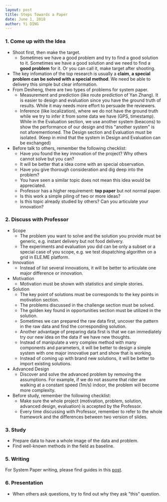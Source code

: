 ```yaml
---
layout: post
title: Steps Towards a Paper
date: June 1, 2018
author: Yi DING
---
```


### 1. Come up with the Idea

* Shoot first, then make the target.
  * Sometimes we have a good problem and try to find a good solution to it. Sometimes we have a good solution and we need to find a **good problem** for it. Or you can call it, make target after shooting.
* The key infomation of the top research is usually a **claim**, **a special problem can be solved with a special method**. We need be able to delivery this simple but clear information.
* From Desheng, there are two types of problems for system paper.
  * Measurement and prediction (like route prediction of Yan Zhang). It is easier to design and evaluation since you have the ground truth of results. While it may needs more effort to persuade the reviewers.
  * Inference (like localization), where we do not have the ground truth while we try to infer it from some data we have (GPS, timestamp). While in the Evaluation section, we use another system (beacons) to show the performance of our design and this "another system" is not aforementioned. The Design section and Evaluation must be isolated. (Keep in mind that the system in Design and Evaluation can be  exchanged)
* Before talk to others, remember the following checklist:
  * Have you found the key innovation of the project? Why others cannot solve but you can?
  * It will be better that a idea come with an special observation.
  * Have you  give thorough consideration and dig deep into the problem?
  * You have seen a similar topic does not mean this idea would be appreciated. 
  * Professor has a higher requirement: **top paper** but not normal paper.
  * Is this work a simple piling of two or more ideas?
  * Is this topic already studied by others? Can you articulate your innovation?

### 2. Discuss with Professor

* Scope
  * The problem you want to solve and the solution you provide must be generic, e.g. instant delivery but not food delivery.
  * The experiments and evaluation you did can be only a subset or a special case of you scope, e.g. we test dispatching algorithm on a grid in ELE.ME platform.
* Innovation
  * Instead of list several innovations, it will be better to articulate one major difference or innovation.
* Motivation
  * Motivation must be shown with statistics and simple stories.
* Solution
  * The key point of solutions must be corresponds to the key points in motivation section.
  * The problems discussed in the challenge section must be solved.
  * The golden key found in opportunities section must be utilized in the solution.
  * Sometimes we can prepared the raw data first, uncover the pattern in the raw data and find the corresponding solution.
  * Another advantage of preparing data first is that we can immediately try our new idea on the data if we have new thoughts.
  * Instead of manipulate a very complex method with many components and parameters, it will be better to design a simple system with one major innovative part and show that is working.
  * Instead of coming up with brand new solutions, it will be better to import existing solutions.
* Advanced Design
  - Discover and solve the advanced problem by removing the assumptions. For example, if we do not assume that rider are walking at a constant speed (1m/s) indoor, the problem will become more complexity.
* Before study, remember the following checklist:
  * Make sure the whole project (motivation, problem, solution, advanced design, evaluation) is accepted by the Professor.
  * Every time discussing with Professor, remember to refer to the whole framework and the differences between two version of slides.

### 3. Study

* Prepare data to have a whole image of the data and problem.
* Find well-known methods in the field as baseline.

### 5. Writing

For System Paper writing, please find guides in this [post](https://github.com/dymodi/dymodi.github.io/blob/master/Research/Writing/How-to-Write-a-System-Paper.md).

### 6. Presentation

* When others ask questions, try to find out why they ask "this" question.


